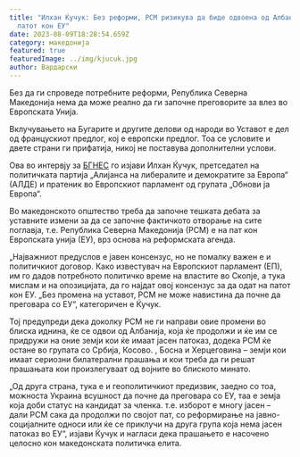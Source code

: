 ```yaml
---
title: "Илхан Ќучук: Без реформи, РСМ ризикува да биде одвоена од Албанија на
  патот кон ЕУ"
date: 2023-08-09T18:28:54.659Z
category: македонија
featured: true
featuredImage: ../img/kjucuk.jpg
author: Вардарски
---
```

<!--StartFragment-->

Без да ги спроведе потребните реформи, Република Северна Македонија нема да може реално да ги започне преговорите за влез во Европската Унија.

Вклучувањето на Бугарите и другите делови од народи во Уставот е дел од францускиот предлог, кој е европски предлог. Тоа се условите и двете страни ги прифатија, никој не поставува дополнителни услови.

Ова во интервју за [БГНЕС](https://bgnes.bg/news/ilkhan-kiuchiuk-bez-reformi-rsm-riskuva-da-b-de-otdelena-ot-albania-po-p-ta-za-es/) го изјави Илхан Ќучук, претседател на политичката партија „Алијанса на либералите и демократите за Европа“ (АЛДЕ) и пратеник во Европскиот парламент од групата „Обнови ја Европа“.

Во македонското општество треба да започне тешката дебата за уставните измени за да се започне фактичкото отворање на сите поглавја, т.е. Република Северна Македонија (РСМ) е на пат кон Европската унија (ЕУ), врз основа на реформската агенда.

„Најважниот предуслов е јавен консензус, но не помалку важен е и политичкиот договор. Како известувач на Европскиот парламент (ЕП), им го дадов потребното политичко време на властите во Скопје, а тука мислам и на опозицијата, да го најдат овој консензус за да одат на патот кон ЕУ. „Без промена на уставот, РСМ не може навистина да почне да преговара со ЕУ“, категоричен е Ќучук.

Тој предупреди дека доколку РСМ не ги направи овие промени во блиска иднина, ќе се одвои од Албанија, која ќе продолжи и ќе им се придружи на оние земји кои ќе имаат јасен патоказ, додека РСМ ќе остане во групата со Србија, Косово. , Босна и Херцеговина – земји кои имаат сериозни билатерални прашања и кои треба да ги решат прашањата кои произлегуваат од војните во блиското минато.

„Од друга страна, тука е и геополитичкиот предизвик, заедно со тоа, можноста Украина всушност да почне да преговара со ЕУ, таа е земја која доби статус на кандидат за членка. т.е. изборот е многу јасен – дали РСМ сака да продолжи по својот пат, со реформирање на јавно-социјалните односи или ќе се приклучи на друга група која нема јасен патоказ во ЕУ“, изјави Ќучук и нагласи дека прашањето е насочено целосно кон македонската политичка елита.

<!--EndFragment-->